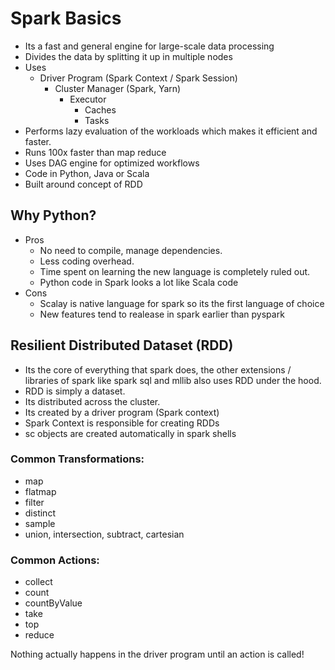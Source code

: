 # Spark Basics

* Its a fast and general engine for large-scale data processing
* Divides the data by splitting it up in multiple nodes
* Uses
  * Driver Program (Spark Context / Spark Session)
    * Cluster Manager (Spark, Yarn)
      * Executor
        * Caches
        * Tasks
* Performs lazy evaluation of the workloads which makes it efficient and faster.
* Runs 100x faster than map reduce
* Uses DAG engine for optimized workflows
* Code in Python, Java or Scala
* Built around concept of RDD

## Why Python?

* Pros
  * No need to compile, manage dependencies.
  * Less coding overhead.
  * Time spent on learning the new language is completely ruled out.
  * Python code in Spark looks a lot like Scala code
* Cons
  * Scalay is native language for spark so its the first language of choice
  * New features tend to realease in spark earlier than pyspark

## Resilient Distributed Dataset (RDD)

* Its the core of everything that spark does, the other extensions / libraries of spark like spark sql and mllib also uses RDD under the hood.
* RDD is simply a dataset.
* Its distributed across the cluster.
* Its created by a driver program (Spark context)
* Spark Context is responsible for creating RDDs
* sc objects are created automatically in spark shells

### Common Transformations:

* map
* flatmap
* filter
* distinct
* sample
* union, intersection, subtract, cartesian

### Common Actions:

* collect
* count
* countByValue
* take
* top
* reduce

Nothing actually happens in the driver program until an action is called!
